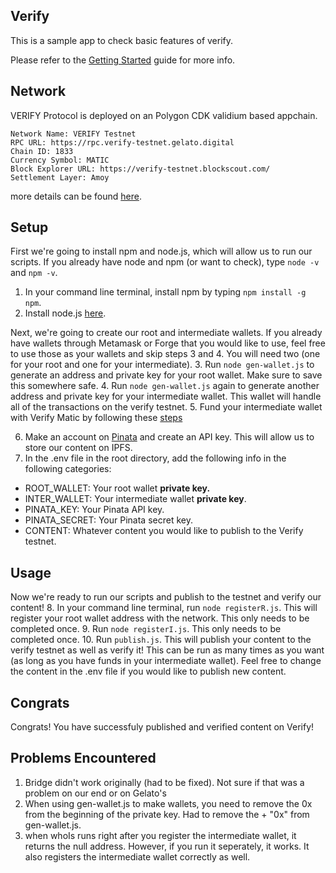 ## Verify

This is a sample app to check basic features of verify.

Please refer to the [Getting Started](https://docs.verifymedia.com/publishing/getting-started) guide for more info.

## Network
VERIFY Protocol is deployed on an Polygon CDK validium based appchain. 

```
Network Name: VERIFY Testnet
RPC URL: https://rpc.verify-testnet.gelato.digital
Chain ID: 1833
Currency Symbol: MATIC
Block Explorer URL: https://verify-testnet.blockscout.com/
Settlement Layer: Amoy 
```

more details can be found [here](https://docs.verifymedia.com/verify-testnet).

## Setup
First we're going to install npm and node.js, which will allow us to run our scripts. If you already have node and npm (or want to check), type ```node -v``` and ```npm -v```.
1. In your command line terminal, install npm by typing ```npm install -g npm```.
2. Install node.js [here](https://nodejs.org/en/download/package-manager).

Next, we're going to create our root and intermediate wallets. If you already have wallets through Metamask or Forge that you would like to use, feel free to use those as your wallets and skip steps 3 and 4. You will need two (one for your root and one for your intermediate).
3. Run ```node gen-wallet.js``` to generate an address and private key for your root wallet. Make sure to save this somewhere safe. 
4. Run ```node gen-wallet.js``` again to generate another address and private key for your intermediate wallet. This wallet will handle all of the transactions on the verify testnet.
5. Fund your intermediate wallet with Verify Matic by following these [steps](https://docs.verifymedia.com/verify-testnet)

6. Make an account on [Pinata](https://www.pinata.cloud/) and create an API key. This will allow us to store our content on IPFS.
7. In the .env file in the root directory, add the following info in the following categories:
  - ROOT_WALLET: Your root wallet <b>private key. </b>
  - INTER_WALLET: Your intermediate wallet <b>private key</b>.
  - PINATA_KEY: Your Pinata API key.
  - PINATA_SECRET: Your Pinata secret key.
  - CONTENT: Whatever content you would like to publish to the Verify testnet.

## Usage
Now we're ready to run our scripts and publish to the testnet and verify our content!
8. In your command line terminal, run ```node registerR.js```. This will register your root wallet address with the network. This only needs to be completed once.
9. Run ```node registerI.js```. This only needs to be completed once.
10. Run ```publish.js```. This will publish your content to the verify testnet as well as verify it! This can be run as many times as you want (as long as you have funds in your intermediate wallet). Feel free to change the content in the .env file if you would like to publish new content.

## Congrats
Congrats! You have successfuly published and verified content on Verify!

## Problems Encountered
1. Bridge didn't work originally (had to be fixed). Not sure if that was a problem on our end or on Gelato's
2. When using gen-wallet.js to make wallets, you need to remove the 0x from the beginning of the private key. Had to remove the + "0x" from gen-wallet.js.
3. when whoIs runs right after you register the intermediate wallet, it returns the null address. However, if you run it seperately, it works. It also registers the intermediate wallet correctly as well.